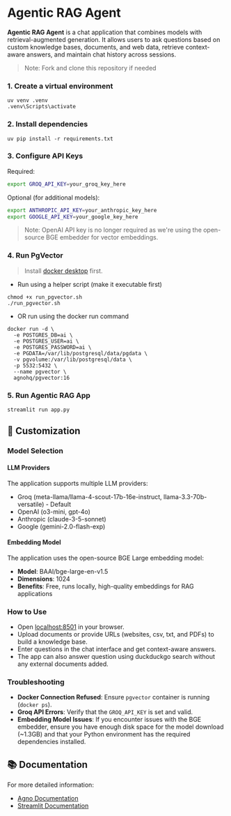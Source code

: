 # Agentic RAG Agent

**Agentic RAG Agent** is a chat application that combines models with retrieval-augmented generation.
It allows users to ask questions based on custom knowledge bases, documents, and web data, retrieve context-aware answers, and maintain chat history across sessions.

> Note: Fork and clone this repository if needed

### 1. Create a virtual environment

```shell
uv venv .venv
.venv\Scripts\activate
```

### 2. Install dependencies

```shell
uv pip install -r requirements.txt
```

### 3. Configure API Keys

Required:
```bash
export GROQ_API_KEY=your_groq_key_here
```

Optional (for additional models):
```bash
export ANTHROPIC_API_KEY=your_anthropic_key_here
export GOOGLE_API_KEY=your_google_key_here
```

> Note: OpenAI API key is no longer required as we're using the open-source BGE embedder for vector embeddings.

### 4. Run PgVector

> Install [docker desktop](https://docs.docker.com/desktop/install/mac-install/) first.

- Run using a helper script (make it executable first)

```shell
chmod +x run_pgvector.sh
./run_pgvector.sh
```

- OR run using the docker run command

```shell
docker run -d \
  -e POSTGRES_DB=ai \
  -e POSTGRES_USER=ai \
  -e POSTGRES_PASSWORD=ai \
  -e PGDATA=/var/lib/postgresql/data/pgdata \
  -v pgvolume:/var/lib/postgresql/data \
  -p 5532:5432 \
  --name pgvector \
  agnohq/pgvector:16
```

### 5. Run Agentic RAG App

```shell
streamlit run app.py
```

## 🔧 Customization

### Model Selection

#### LLM Providers
The application supports multiple LLM providers:
- Groq (meta-llama/llama-4-scout-17b-16e-instruct, llama-3.3-70b-versatile) - Default
- OpenAI (o3-mini, gpt-4o)
- Anthropic (claude-3-5-sonnet)
- Google (gemini-2.0-flash-exp)

#### Embedding Model
The application uses the open-source BGE Large embedding model:
- **Model**: BAAI/bge-large-en-v1.5
- **Dimensions**: 1024
- **Benefits**: Free, runs locally, high-quality embeddings for RAG applications

### How to Use
- Open [localhost:8501](http://localhost:8501) in your browser.
- Upload documents or provide URLs (websites, csv, txt, and PDFs) to build a knowledge base.
- Enter questions in the chat interface and get context-aware answers.
- The app can also answer question using duckduckgo search without any external documents added.

### Troubleshooting
- **Docker Connection Refused**: Ensure `pgvector` container is running (`docker ps`).
- **Groq API Errors**: Verify that the `GROQ_API_KEY` is set and valid.
- **Embedding Model Issues**: If you encounter issues with the BGE embedder, ensure you have enough disk space for the model download (~1.3GB) and that your Python environment has the required dependencies installed.

## 📚 Documentation

For more detailed information:
- [Agno Documentation](https://docs.agno.com)
- [Streamlit Documentation](https://docs.streamlit.io)



